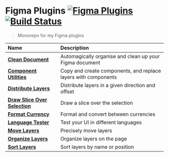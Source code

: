 # Figma Plugins [![Figma Plugins](https://img.shields.io/badge/figma-@yuanqing-1BC47D.svg)](https://figma.com/@yuanqing) [![Build Status](https://img.shields.io/travis/yuanqing/figma-plugins.svg)](https://travis-ci.org/yuanqing/figma-plugins)

> Monorepo for my Figma plugins

Name | Description
:--|:--
[**Clean Document**](packages/figma-clean-document) | Automagically organise and clean up your Figma document
[**Component Utilities**](packages/figma-component-utilities) | Copy and create components, and replace layers with components
[**Distribute Layers**](packages/figma-distribute-layers) | Distribute layers in a given direction and offset
[**Draw Slice Over Selection**](packages/figma-draw-slice-over-selection) | Draw a slice over the selection
[**Format Currency**](packages/figma-format-currency) | Format and convert between currencies
[**Language Tester**](packages/figma-language-tester) | Test your UI in different languages
[**Move Layers**](packages/figma-move-layers) | Precisely move layers
[**Organize Layers**](packages/figma-organize-layers) | Organize layers on the page
[**Sort Layers**](packages/figma-sort-layers) | Sort layers by name or position
